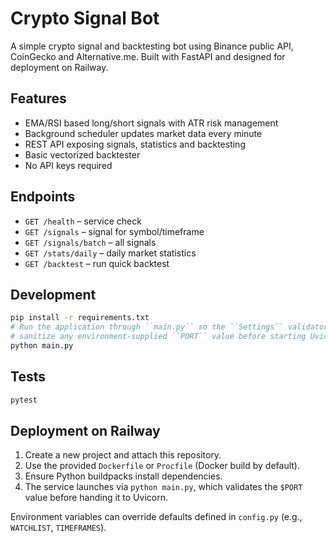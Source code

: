 # Crypto Signal Bot

A simple crypto signal and backtesting bot using Binance public API, CoinGecko and Alternative.me. Built with FastAPI and designed for deployment on Railway.

## Features
- EMA/RSI based long/short signals with ATR risk management
- Background scheduler updates market data every minute
- REST API exposing signals, statistics and backtesting
- Basic vectorized backtester
- No API keys required

## Endpoints
- `GET /health` – service check
- `GET /signals` – signal for symbol/timeframe
- `GET /signals/batch` – all signals
- `GET /stats/daily` – daily market statistics
- `GET /backtest` – run quick backtest

## Development
```bash
pip install -r requirements.txt
# Run the application through ``main.py`` so the ``Settings`` validator can
# sanitize any environment-supplied ``PORT`` value before starting Uvicorn.
python main.py
```

## Tests
```bash
pytest
```

## Deployment on Railway
1. Create a new project and attach this repository.
2. Use the provided `Dockerfile` or `Procfile` (Docker build by default).
3. Ensure Python buildpacks install dependencies.
4. The service launches via `python main.py`, which validates the `$PORT`
    value before handing it to Uvicorn.

Environment variables can override defaults defined in `config.py` (e.g., `WATCHLIST`, `TIMEFRAMES`).
